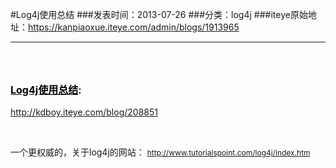 #Log4j使用总结
###发表时间：2013-07-26
###分类：log4j
###iteye原始地址：<a href="https://kanpiaoxue.iteye.com/admin/blogs/1913965" target="_blank">https://kanpiaoxue.iteye.com/admin/blogs/1913965</a>

---

<div class="iteye-blog-content-contain" style="font-size: 14px;"> 
 <p>&nbsp;</p> 
 <h3 style="font-size: 16px; padding-top: 10px;"> <a style="color: black; text-decoration: underline;" href="http://kdboy.iteye.com/blog/208851">Log4j使用总结</a>:</h3> 
 <p><a href="http://kdboy.iteye.com/blog/208851">http://kdboy.iteye.com/blog/208851</a></p> 
 <p>&nbsp;</p> 
 <p>一个更权威的，关于log4j的网站：&nbsp;<a style="font-size: 12px; line-height: 1.5;" href="http://www.tutorialspoint.com/log4j/index.htm">http://www.tutorialspoint.com/log4j/index.htm</a></p> 
</div>